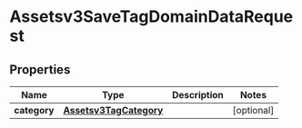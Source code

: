 

# Assetsv3SaveTagDomainDataRequest


## Properties

| Name | Type | Description | Notes |
|------------ | ------------- | ------------- | -------------|
|**category** | [**Assetsv3TagCategory**](Assetsv3TagCategory.md) |  |  [optional] |



